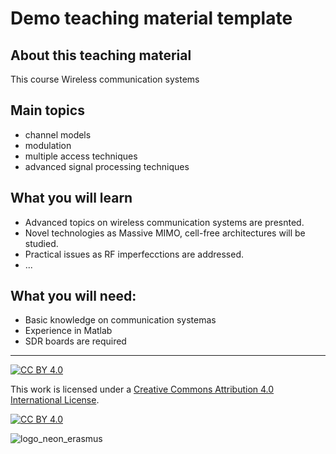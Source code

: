 # Demo teaching material template
## About this teaching material
This course Wireless communication systems

## Main topics
* channel models
* modulation
* multiple access techniques
* advanced signal processing techniques

## What you will learn
* Advanced topics on wireless communication systems are presnted.
* Novel technologies as Massive MIMO, cell-free architectures will be studied.
* Practical issues as RF imperfecctions are addressed.
* ...

## What you will need:
* Basic knowledge on communication systemas
* Experience in Matlab 
* SDR  boards are required

***
[![CC BY 4.0][cc-by-shield]][cc-by]

This work is licensed under a
[Creative Commons Attribution 4.0 International License][cc-by].

[![CC BY 4.0][cc-by-image]][cc-by]

[cc-by]: http://creativecommons.org/licenses/by/4.0/
[cc-by-image]: https://i.creativecommons.org/l/by/4.0/88x31.png
[cc-by-shield]: https://img.shields.io/badge/License-CC%20BY%204.0-lightgrey.svg
![logo_neon_erasmus](https://user-images.githubusercontent.com/49734900/153255554-d0157b48-ceea-40c7-9ca8-ce098fe193e8.png)
